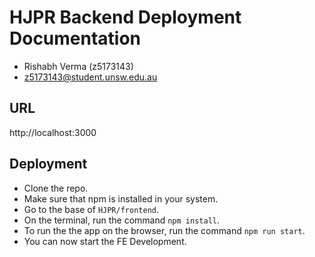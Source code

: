 # HJPR Backend Deployment Documentation

- Rishabh Verma (z5173143)
- z5173143@student.unsw.edu.au

## URL

http://localhost:3000

## Deployment

- Clone the repo.
- Make sure that npm is installed in your system.
- Go to the base of `HJPR/frontend`.
- On the terminal, run the command `npm install`.
- To run the the app on the browser, run the command `npm run start`.
- You can now start the FE Development.